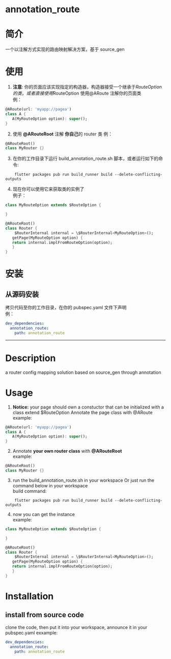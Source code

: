 # annotation_route

# 简介

 一个以注解方式实现的路由映射解决方案，基于 source_gen

# 使用

1. **注意**: 你的页面应该实现指定的构造器，构造器接受一个继承于$RouteOption的类，或者直接使用$RouteOption
使用@ARoute 注解你的页面类  
例：

```Dart
@ARoute(url: 'myapp://pagea')
class A {
   A(MyRouteOption option): super();
}
```

2. 使用 **@ARouteRoot** 注解 **你自己**的 router 类
   例：

```Dart
@ARouteRoot()
class MyRouter {}
```

3. 在你的工作目录下运行 build_annotation_route.sh 脚本，或者运行如下的命令:

```shell
    flutter packages pub run build_runner build --delete-conflicting-outputs
```

4. 现在你可以使用它来获取类的实例了  
   例子：

```Dart
class MyRouteOption extends $RouteOption {

}

@ARouteRoot()
class Router {
    $RouterInternal internal = \$RouterInternal<MyRouteOption>();
   getPage(MyRouteOption option) {
   return internal.implFromRouteOption(option);
   }
}
```

# 安装

## 从源码安装

拷贝代码至你的工作目录，在你的 pubspec.yaml 文件下声明  
例：

```yaml
dev_dependencies:
  annotation_route:
    path: annotation_route
```

---

# Description

a router config mapping solution based on source_gen through annotation

# Usage

1. **Notice:** your page should own a constuctor that can be initialized with a class extend \$RouteOption Annotate the page class with @ARoute  
   example:

```Dart
@ARoute(url: 'myapp://pagea')
class A {
   A(MyRouteOption option): super();
}
```

2. Annotate **your own router class** with **@ARouteRoot**  
   example:

```Dart
@ARouteRoot()
class MyRouter {}
```

3. run the build_annotation_route.sh in your workspace Or just run the command below in your workspace  
   build command:

```shell
    flutter packages pub run build_runner build --delete-conflicting-outputs
```

4. now you can get the instance  
   example:

```Dart
class MyRouteOption extends $RouteOption {

}

@ARouteRoot()
class Router {
    $RouterInternal internal = \$RouterInternal<MyRouteOption>();
   getPage(MyRouteOption option) {
   return internal.implFromRouteOption(option);
   }
}
```

# Installation

## install from source code

clone the code, then put it into your workspace, announce it in your pubspec.yaml
exxample:

```yaml
dev_dependencies:
  annotation_route:
    path: annotation_route
```
